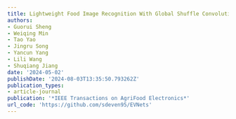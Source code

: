 ```yaml
---
title: Lightweight Food Image Recognition With Global Shuffle Convolution
authors:
- Guorui Sheng
- Weiqing Min
- Tao Yao
- Jingru Song
- Yancun Yang
- Lili Wang
- Shuqiang Jiang
date: '2024-05-02'
publishDate: '2024-08-03T13:35:50.793262Z'
publication_types:
- article-journal
publication: '*IEEE Transactions on AgriFood Electronics*'
url_code: 'https://github.com/sdeven95/EVNets'
---
```

